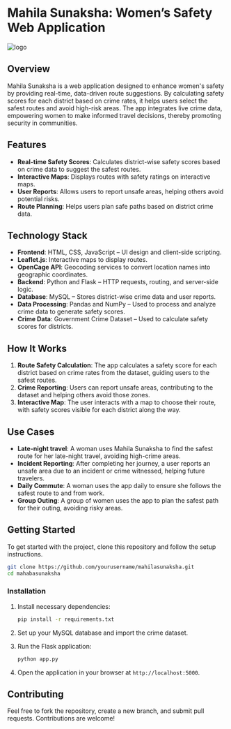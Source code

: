 # Mahila Sunaksha: Women’s Safety Web Application
![logo](https://github.com/user-attachments/assets/7f00ba07-ec41-477b-83b5-960ca5823359)

## Overview
Mahila Sunaksha is a web application designed to enhance women's safety by providing real-time, data-driven route suggestions. By calculating safety scores for each district based on crime rates, it helps users select the safest routes and avoid high-risk areas. The app integrates live crime data, empowering women to make informed travel decisions, thereby promoting security in communities.

## Features
- **Real-time Safety Scores**: Calculates district-wise safety scores based on crime data to suggest the safest routes.
- **Interactive Maps**: Displays routes with safety ratings on interactive maps.
- **User Reports**: Allows users to report unsafe areas, helping others avoid potential risks.
- **Route Planning**: Helps users plan safe paths based on district crime data.

## Technology Stack
- **Frontend**: HTML, CSS, JavaScript – UI design and client-side scripting.
- **Leaflet.js**: Interactive maps to display routes.
- **OpenCage API**: Geocoding services to convert location names into geographic coordinates.
- **Backend**: Python and Flask – HTTP requests, routing, and server-side logic.
- **Database**: MySQL – Stores district-wise crime data and user reports.
- **Data Processing**: Pandas and NumPy – Used to process and analyze crime data to generate safety scores.
- **Crime Data**: Government Crime Dataset – Used to calculate safety scores for districts.

## How It Works
1. **Route Safety Calculation**: The app calculates a safety score for each district based on crime rates from the dataset, guiding users to the safest routes.
2. **Crime Reporting**: Users can report unsafe areas, contributing to the dataset and helping others avoid those zones.
3. **Interactive Map**: The user interacts with a map to choose their route, with safety scores visible for each district along the way.

## Use Cases
- **Late-night travel**: A woman uses Mahila Sunaksha to find the safest route for her late-night travel, avoiding high-crime areas.
- **Incident Reporting**: After completing her journey, a user reports an unsafe area due to an incident or crime witnessed, helping future travelers.
- **Daily Commute**: A woman uses the app daily to ensure she follows the safest route to and from work.
- **Group Outing**: A group of women uses the app to plan the safest path for their outing, avoiding risky areas.

## Getting Started
To get started with the project, clone this repository and follow the setup instructions.

```bash
git clone https://github.com/yourusername/mahilasunaksha.git
cd mahabasunaksha
```

### Installation

1. Install necessary dependencies:
   ```bash
   pip install -r requirements.txt
   ```

2. Set up your MySQL database and import the crime dataset.

3. Run the Flask application:
   ```bash
   python app.py
   ```

4. Open the application in your browser at `http://localhost:5000`.

## Contributing
Feel free to fork the repository, create a new branch, and submit pull requests. Contributions are welcome!
